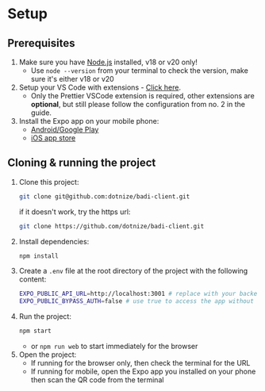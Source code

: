 # Setup

## Prerequisites

1. Make sure you have [Node.js](https://nodejs.org/en/) installed, v18 or v20 only!
   - Use `node --version` from your terminal to check the version, make sure it's either v18 or v20
2. Setup your VS Code with extensions - [Click here](https://gist.github.com/dotnize/47769c47114d7b7ba9a07df90cf416ca).
   - Only the Prettier VSCode extension is required, other extensions are **optional**, but still please follow the configuration from no. 2 in the guide.
3. Install the Expo app on your mobile phone:
   - [Android/Google Play](https://play.google.com/store/apps/details?id=host.exp.exponent&pcampaignid=web_share)
   - [iOS app store](https://apps.apple.com/us/app/expo-go/id982107779)

## Cloning & running the project

1. Clone this project:
   ```sh
   git clone git@github.com:dotnize/badi-client.git
   ```
   if it doesn't work, try the https url:
   ```sh
   git clone https://github.com/dotnize/badi-client.git
   ```
2. Install dependencies:
   ```sh
   npm install
   ```
3. Create a `.env` file at the root directory of the project with the following content:
   ```sh
   EXPO_PUBLIC_API_URL=http://localhost:3001 # replace with your backend URL/port
   EXPO_PUBLIC_BYPASS_AUTH=false # use true to access the app without logging in
   ```
4. Run the project:
   ```sh
   npm start
   ```
   - or `npm run web` to start immediately for the browser
5. Open the project:
   - If running for the browser only, then check the terminal for the URL
   - If running for mobile, open the Expo app you installed on your phone then scan the QR code from the terminal
